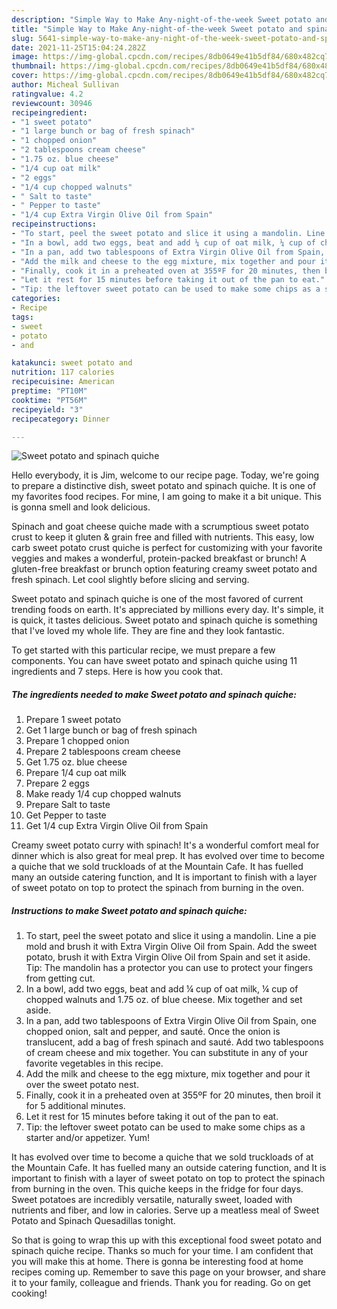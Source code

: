 ```yaml
---
description: "Simple Way to Make Any-night-of-the-week Sweet potato and spinach quiche"
title: "Simple Way to Make Any-night-of-the-week Sweet potato and spinach quiche"
slug: 5641-simple-way-to-make-any-night-of-the-week-sweet-potato-and-spinach-quiche
date: 2021-11-25T15:04:24.282Z
image: https://img-global.cpcdn.com/recipes/8db0649e41b5df84/680x482cq70/sweet-potato-and-spinach-quiche-recipe-main-photo.jpg
thumbnail: https://img-global.cpcdn.com/recipes/8db0649e41b5df84/680x482cq70/sweet-potato-and-spinach-quiche-recipe-main-photo.jpg
cover: https://img-global.cpcdn.com/recipes/8db0649e41b5df84/680x482cq70/sweet-potato-and-spinach-quiche-recipe-main-photo.jpg
author: Micheal Sullivan
ratingvalue: 4.2
reviewcount: 30946
recipeingredient:
- "1 sweet potato"
- "1 large bunch or bag of fresh spinach"
- "1 chopped onion"
- "2 tablespoons cream cheese"
- "1.75 oz. blue cheese"
- "1/4 cup oat milk"
- "2 eggs"
- "1/4 cup chopped walnuts"
- " Salt to taste"
- " Pepper to taste"
- "1/4 cup Extra Virgin Olive Oil from Spain"
recipeinstructions:
- "To start, peel the sweet potato and slice it using a mandolin. Line a pie mold and brush it with Extra Virgin Olive Oil from Spain. Add the sweet potato, brush it with Extra Virgin Olive Oil from Spain and set it aside. Tip: The mandolin has a protector you can use to protect your fingers from getting cut."
- "In a bowl, add two eggs, beat and add ¼ cup of oat milk, ¼ cup of chopped walnuts and 1.75 oz. of blue cheese. Mix together and set aside."
- "In a pan, add two tablespoons of Extra Virgin Olive Oil from Spain, one chopped onion, salt and pepper, and sauté. Once the onion is translucent, add a bag of fresh spinach and sauté. Add two tablespoons of cream cheese and mix together. You can substitute in any of your favorite vegetables in this recipe."
- "Add the milk and cheese to the egg mixture, mix together and pour it over the sweet potato nest."
- "Finally, cook it in a preheated oven at 355ºF for 20 minutes, then broil it for 5 additional minutes."
- "Let it rest for 15 minutes before taking it out of the pan to eat."
- "Tip: the leftover sweet potato can be used to make some chips as a starter and/or appetizer. Yum!"
categories:
- Recipe
tags:
- sweet
- potato
- and

katakunci: sweet potato and 
nutrition: 117 calories
recipecuisine: American
preptime: "PT10M"
cooktime: "PT56M"
recipeyield: "3"
recipecategory: Dinner

---
```



![Sweet potato and spinach quiche](https://img-global.cpcdn.com/recipes/8db0649e41b5df84/680x482cq70/sweet-potato-and-spinach-quiche-recipe-main-photo.jpg)

Hello everybody, it is Jim, welcome to our recipe page. Today, we're going to prepare a distinctive dish, sweet potato and spinach quiche. It is one of my favorites food recipes. For mine, I am going to make it a bit unique. This is gonna smell and look delicious.

Spinach and goat cheese quiche made with a scrumptious sweet potato crust to keep it gluten &amp; grain free and filled with nutrients. This easy, low carb sweet potato crust quiche is perfect for customizing with your favorite veggies and makes a wonderful, protein-packed breakfast or brunch! A gluten-free breakfast or brunch option featuring creamy sweet potato and fresh spinach. Let cool slightly before slicing and serving.

Sweet potato and spinach quiche is one of the most favored of current trending foods on earth. It's appreciated by millions every day. It's simple, it is quick, it tastes delicious. Sweet potato and spinach quiche is something that I've loved my whole life. They are fine and they look fantastic.


To get started with this particular recipe, we must prepare a few components. You can have sweet potato and spinach quiche using 11 ingredients and 7 steps. Here is how you cook that.

<!--inarticleads1-->

##### The ingredients needed to make Sweet potato and spinach quiche:

1. Prepare 1 sweet potato
1. Get 1 large bunch or bag of fresh spinach
1. Prepare 1 chopped onion
1. Prepare 2 tablespoons cream cheese
1. Get 1.75 oz. blue cheese
1. Prepare 1/4 cup oat milk
1. Prepare 2 eggs
1. Make ready 1/4 cup chopped walnuts
1. Prepare  Salt to taste
1. Get  Pepper to taste
1. Get 1/4 cup Extra Virgin Olive Oil from Spain


Creamy sweet potato curry with spinach! It&#39;s a wonderful comfort meal for dinner which is also great for meal prep. It has evolved over time to become a quiche that we sold truckloads of at the Mountain Cafe. It has fuelled many an outside catering function, and It is important to finish with a layer of sweet potato on top to protect the spinach from burning in the oven. 

<!--inarticleads2-->

##### Instructions to make Sweet potato and spinach quiche:

1. To start, peel the sweet potato and slice it using a mandolin. Line a pie mold and brush it with Extra Virgin Olive Oil from Spain. Add the sweet potato, brush it with Extra Virgin Olive Oil from Spain and set it aside. Tip: The mandolin has a protector you can use to protect your fingers from getting cut.
1. In a bowl, add two eggs, beat and add ¼ cup of oat milk, ¼ cup of chopped walnuts and 1.75 oz. of blue cheese. Mix together and set aside.
1. In a pan, add two tablespoons of Extra Virgin Olive Oil from Spain, one chopped onion, salt and pepper, and sauté. Once the onion is translucent, add a bag of fresh spinach and sauté. Add two tablespoons of cream cheese and mix together. You can substitute in any of your favorite vegetables in this recipe.
1. Add the milk and cheese to the egg mixture, mix together and pour it over the sweet potato nest.
1. Finally, cook it in a preheated oven at 355ºF for 20 minutes, then broil it for 5 additional minutes.
1. Let it rest for 15 minutes before taking it out of the pan to eat.
1. Tip: the leftover sweet potato can be used to make some chips as a starter and/or appetizer. Yum!


It has evolved over time to become a quiche that we sold truckloads of at the Mountain Cafe. It has fuelled many an outside catering function, and It is important to finish with a layer of sweet potato on top to protect the spinach from burning in the oven. This quiche keeps in the fridge for four days. Sweet potatoes are incredibly versatile, naturally sweet, loaded with nutrients and fiber, and low in calories. Serve up a meatless meal of Sweet Potato and Spinach Quesadillas tonight. 

So that is going to wrap this up with this exceptional food sweet potato and spinach quiche recipe. Thanks so much for your time. I am confident that you will make this at home. There is gonna be interesting food at home recipes coming up. Remember to save this page on your browser, and share it to your family, colleague and friends. Thank you for reading. Go on get cooking!
